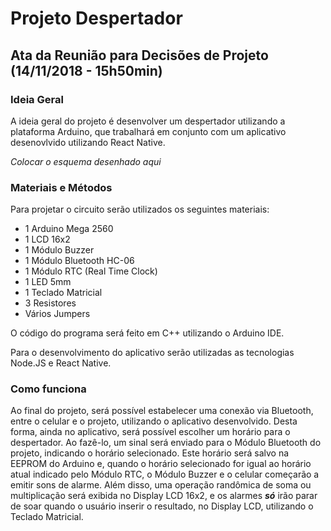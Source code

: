# Projeto Despertador

## Ata da Reunião para Decisões de Projeto (14/11/2018 - 15h50min)

### Ideia Geral
A ideia geral do projeto é desenvolver um despertador utilizando a plataforma Arduino, que trabalhará em conjunto com um aplicativo desenovlvido utilizando React Native.

*Colocar o esquema desenhado aqui*

### Materiais e Métodos
Para projetar o circuito serão utilizados os seguintes materiais:
- 1 Arduino Mega 2560
- 1 LCD 16x2
- 1 Módulo Buzzer
- 1 Módulo Bluetooth HC-06
- 1 Módulo RTC (Real Time Clock)
- 1 LED 5mm
- 1 Teclado Matricial
- 3 Resistores
- Vários Jumpers

O código do programa será feito em C++ utilizando o Arduino IDE.

Para o desenvolvimento do aplicativo serão utilizadas as tecnologias Node.JS e React Native.

### Como funciona
Ao final do projeto, será possível estabelecer uma conexão via Bluetooth, entre o celular e o projeto, utilizando o aplicativo desenvolvido. Desta forma, ainda no aplicativo, será possível escolher um horário para o despertador. Ao fazê-lo, um sinal será enviado para o Módulo Bluetooth do projeto, indicando o horário selecionado. Este horário será salvo na EEPROM do Arduino e, quando o horário selecionado for igual ao horário atual indicado pelo Módulo RTC, o Módulo Buzzer  e o celular começarão a emitir sons de alarme.
Além disso, uma operação randômica de soma ou multiplicação será exibida no Display LCD 16x2, e os alarmes ***só*** irão parar de soar quando o usuário inserir o resultado, no Display LCD, utilizando o Teclado Matricial.
